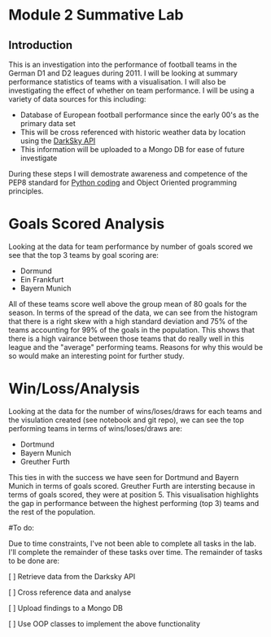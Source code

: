 # Module 2 Summative Lab

## Introduction

This is an investigation into the performance of football teams in the German D1 and D2 leagues during 2011. I will be looking at summary performance statistics of teams with a visualisation. I will also be investigating the effect of whether on team performance. I will be using a variety of data sources for this including:

* Database of European football performance since the early 00's as the primary data set
* This will be cross referenced with historic weather data by location using the [DarkSky API](https://darksky.net/dev)
* This information will be uploaded to a Mongo DB for ease of future investigate

During these steps I will demostrate awareness and competence of the PEP8 standard for [Python coding](https://www.python.org/dev/peps/pep-0008/) and Object Oriented programming principles.  

# Goals Scored Analysis 

Looking at the data for team performance by number of goals scored we see that the top 3 teams by goal scoring are:

* Dormund
* Ein Frankfurt
* Bayern Munich

All of these teams score well above the group mean of 80 goals for the season. In terms of the spread of the data, we can see from the histogram that there is a right skew with a high standard deviation and 75% of the teams accounting for 99% of the goals in the population. This shows that there is a high vairance between those teams that do really well in this league and the "average" performing teams. Reasons for why this would be so would make an interesting point for further study.

# Win/Loss/Analysis 

Looking at the data for the number of wins/loses/draws for each teams and the visulation created (see notebook and git repo), we can see the top performing teams in terms of wins/loses/draws are: 

* Dortmund
* Bayern Munich
* Greuther Furth

This ties in with the success we have seen for Dortmund and Bayern Munich in terms of goals scored. Greuther Furth are intersting because in terms of goals scored, they were at position 5. This visualisation highlights the gap in performance between the highest performing (top 3) teams and the rest of the population.

#To do:

Due to time constraints, I've not been able to complete all tasks in the lab. I'll complete the remainder of these tasks over time. The remainder of tasks to be done are:

[ ] Retrieve data from the Darksky API

[ ] Cross reference data and analyse

[ ] Upload findings to a Mongo DB

[ ] Use OOP classes to implement the above functionality
